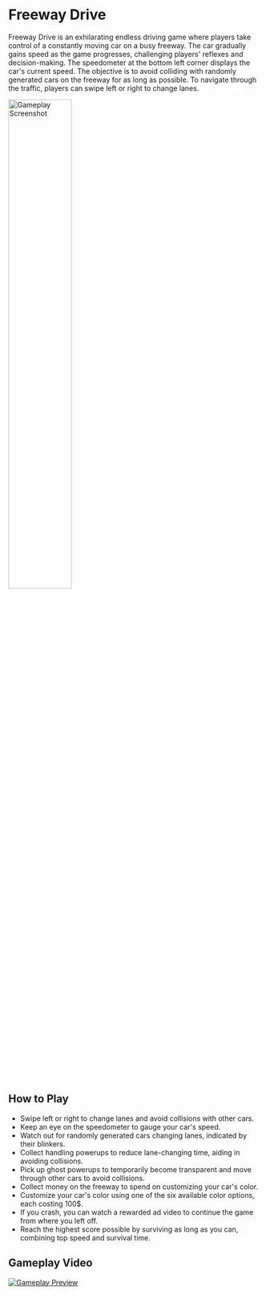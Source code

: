# Freeway Drive

Freeway Drive is an exhilarating endless driving game where players take control of a constantly moving car on a busy freeway. The car gradually gains speed as the game progresses, challenging players' reflexes and decision-making. The speedometer at the bottom left corner displays the car's current speed. The objective is to avoid colliding with randomly generated cars on the freeway for as long as possible. To navigate through the traffic, players can swipe left or right to change lanes. 

<img src="media/play.gif" alt="Gameplay Screenshot" width="50%">

## How to Play

- Swipe left or right to change lanes and avoid collisions with other cars.
- Keep an eye on the speedometer to gauge your car's speed.
- Watch out for randomly generated cars changing lanes, indicated by their blinkers.
- Collect handling powerups to reduce lane-changing time, aiding in avoiding collisions.
- Pick up ghost powerups to temporarily become transparent and move through other cars to avoid collisions.
- Collect money on the freeway to spend on customizing your car's color.
- Customize your car's color using one of the six available color options, each costing 100$.
- If you crash, you can watch a rewarded ad video to continue the game from where you left off.
- Reach the highest score possible by surviving as long as you can, combining top speed and survival time.

## Gameplay Video
[![Gameplay Preview](https://img.youtube.com/vi/u6CHQkcB8Vs/0.jpg)](https://www.youtube.com/watch?v=u6CHQkcB8Vs)
